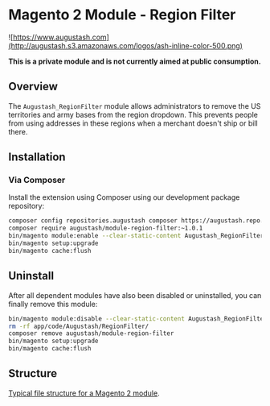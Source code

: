 # Magento 2 Module - Region Filter

![https://www.augustash.com](http://augustash.s3.amazonaws.com/logos/ash-inline-color-500.png)

**This is a private module and is not currently aimed at public consumption.**

## Overview

The `Augustash_RegionFilter` module allows administrators to remove the US territories and army bases from the region dropdown. This prevents people from using addresses in these regions when a merchant doesn't ship or bill there.

## Installation

### Via Composer

Install the extension using Composer using our development package repository:

```bash
composer config repositories.augustash composer https://augustash.repo.repman.io
composer require augustash/module-region-filter:~1.0.1
bin/magento module:enable --clear-static-content Augustash_RegionFilter
bin/magento setup:upgrade
bin/magento cache:flush
```

## Uninstall

After all dependent modules have also been disabled or uninstalled, you can finally remove this module:

```bash
bin/magento module:disable --clear-static-content Augustash_RegionFilter
rm -rf app/code/Augustash/RegionFilter/
composer remove augustash/module-region-filter
bin/magento setup:upgrade
bin/magento cache:flush
```

## Structure

[Typical file structure for a Magento 2 module](http://devdocs.magento.com/guides/v2.3/extension-dev-guide/build/module-file-structure.html).
